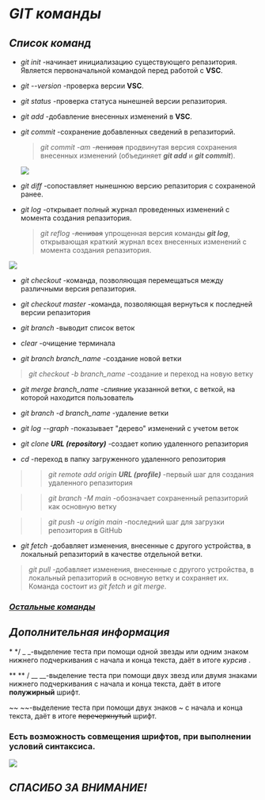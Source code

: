 # ***GIT команды***

## ***Список команд***
+ *git init*
-начинает инициализацию существующего репазитория.
Является первоначальной командой перед работой с **VSC**.

+ *git --version*
-проверка версии **VSC**.

+ *git status*
-проверка статуса нынешней версии репазитория.

+ *git add*
-добавление внесенных изменений в **VSC**.

+ *git commit*
-сохранение добавленных сведений в репазиторий.

  > *git commit -am*
  -~~ленивая~~ продвинутая версия сохранения внесенных изменений (объединяет ***git add*** и ***git commit***).

  ![](https://w7.pngwing.com/pngs/124/234/png-transparent-chihuahua-puppy-dog-breed-sticker-telegram-puppy-mammal-animals-carnivoran.png)

+ *git diff*
-сопоставляет нынешнюю версию репазитория с сохраненой ранее.

+ *git log*
-открывает полный журнал проведенных изменений с момента создания репазитория.

  > *git reflog*
  -~~ленивая~~ упрощенная версия команды ***git log***, открывающая краткий журнал всех внесенных изменений с момента создания репазитория.

![](https://w7.pngwing.com/pngs/124/234/png-transparent-chihuahua-puppy-dog-breed-sticker-telegram-puppy-mammal-animals-carnivoran.png)
- *git checkout*
-команда, позволяющая перемещаться между различными версия репазитория.

- *git checkout master*
-команда, позволяющая вернуться к последней версии репазитория

- *git branch*
-выводит список веток

- *clear*
-очищение терминала

- *git branch branch_name*
-создание новой ветки

> *git checkout -b branch_name*
-создание и переход на новую ветку

- *git merge branch_name*
-слияние указанной ветки, с веткой, на которой находится пользователь

- *git branch -d branch_name*
-удаление ветки

- *git log --graph*
-показывает "дерево" изменений с учетом веток

- *git clone **URL (repository)***
-создает копию удаленного репазитория

- *cd*
-переход в папку загруженного удаленного репозитория

>> *git remote add origin **URL (profile)***
-первый шаг для создания удаленного репазитория

>> *git branch -M main*
-обозначает сохраненный репазиторий как основную ветку

>> *git push -u origin main*
-последний шаг для загрузки репозитория в GitHub

- *git fetch*
-добавляет изменения, внесенные с другого устройства, в локальный репазиторий в качестве отдельной ветки.

> *git pull*
-добавляет изменения, внесенные с другого устройства, в локальный репазиторий в основную ветку и сохраняет их. Команда состоит из *git fetch* и *git merge*.

### *[Остальные команды](https://git-scm.com/docs/git "Кликните, чтобы просмотреть остальные команды GIT")*

## ***Дополнительная информация***

\* */ _ _-выделение теста при помощи одной звезды или одним знаком нижнего подчеркивания с начала и конца текста, даёт в итоге *курсив* .

** ** / __ __-выделение теста при помощи двух звезд или двумя знаками нижнего подчеркивания с начала и конца текста, даёт в итоге **полужирный** шрифт.

~~ ~~-выделение теста при помощи двух знаков ~ с начала и конца текста, даёт в итоге ~~перечеркнутый~~ шрифт.

### __Есть возможность совмещения шрифтов, при выполнении условий синтаксиса.__


![](https://sun9-66.userapi.com/impf/c622826/v622826768/f5ef/E2420wh_thM.jpg?size=604x522&quality=96&sign=fd2d90113acba065b189e911f93d9f75&type=album)

## *СПАСИБО ЗА ВНИМАНИЕ!*
